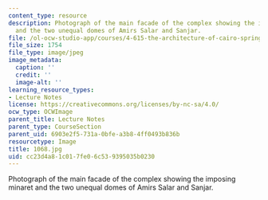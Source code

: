 ```yaml
---
content_type: resource
description: Photograph of the main facade of the complex showing the imposing minaret
  and the two unequal domes of Amirs Salar and Sanjar.
file: /ol-ocw-studio-app/courses/4-615-the-architecture-of-cairo-spring-2002/cc23d4a81c017fe06c539395035b0230_1068.jpg
file_size: 1754
file_type: image/jpeg
image_metadata:
  caption: ''
  credit: ''
  image-alt: ''
learning_resource_types:
- Lecture Notes
license: https://creativecommons.org/licenses/by-nc-sa/4.0/
ocw_type: OCWImage
parent_title: Lecture Notes
parent_type: CourseSection
parent_uid: 6903e2f5-731a-0bfe-a3b8-4ff0493b836b
resourcetype: Image
title: 1068.jpg
uid: cc23d4a8-1c01-7fe0-6c53-9395035b0230
---
```

Photograph of the main facade of the complex showing the imposing minaret and the two unequal domes of Amirs Salar and Sanjar.